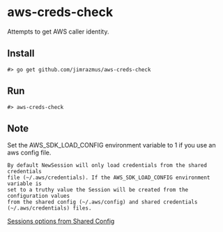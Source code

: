 # aws-creds-check

Attempts to get AWS caller identity.

## Install

```
#> go get github.com/jimrazmus/aws-creds-check
```

## Run

```
#> aws-creds-check
```

## Note

Set the AWS_SDK_LOAD_CONFIG environment variable to 1 if you use an aws config file.

```
By default NewSession will only load credentials from the shared credentials
file (~/.aws/credentials). If the AWS_SDK_LOAD_CONFIG environment variable is
set to a truthy value the Session will be created from the configuration values
from the shared config (~/.aws/config) and shared credentials
(~/.aws/credentials) files.
```

[Sessions options from Shared Config](https://docs.aws.amazon.com/sdk-for-go/api/aws/session/)
